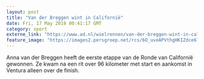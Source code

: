 ```yaml
---
layout: post
title: "Van der Breggen wint in Californië"
date: Fri, 17 May 2019 00:41:17 GMT
category: sport
externe_link: "https://www.ad.nl/wielrennen/van-der-breggen-wint-in-californie~a793e8c9/"
feature_image: "https://images2.persgroep.net/rcs/6O_uveAPVthgHKIZdce6lnLrJL0/diocontent/148569546/_fitwidth/400/?appId=21791a8992982cd8da851550a453bd7f&quality=0.7"
---
```


Anna van der Breggen heeft de eerste etappe van de Ronde van Californië gewonnen. Ze kwam na een rit over 96 kilometer met start en aankomst in Ventura alleen over de finish.
